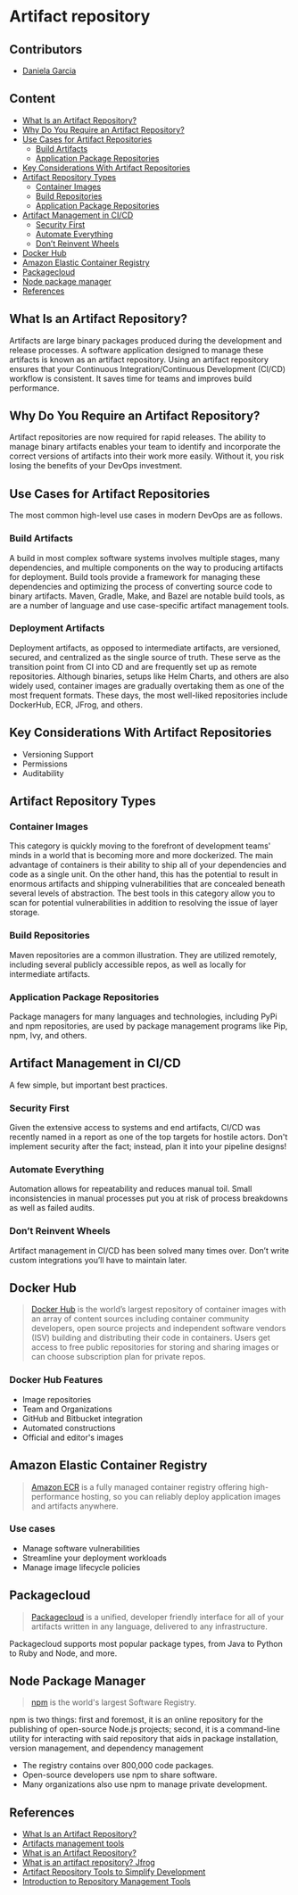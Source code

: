 # Artifact repository

## Contributors

- [Daniela Garcia](https://github.com/dsgarcia8)

## Content

- [What Is an Artifact Repository?](#what-is-an-artifact-repository)
- [Why Do You Require an Artifact Repository?](#why-do-you-require-an-artifact-repository)
- [Use Cases for Artifact Repositories](#use-cases-for-artifact-repositories)
  - [Build Artifacts](#build-artifacts)
  - [Application Package Repositories](#application-package-repositories)
- [Key Considerations With Artifact Repositories](#key-considerations-with-artifact-repositories)
- [Artifact Repository Types](#artifact-repository-types)
  - [Container Images](#container-images)
  - [Build Repositories](#build-artifacts)
  - [Application Package Repositories](#application-package-repositories)
- [Artifact Management in CI/CD](#artifact-management-in-cicd)
  - [Security First](#security-first)
  - [Automate Everything](#automate-everything)
  - [Don’t Reinvent Wheels](#dont-reinvent-wheels)
- [Docker Hub](#docker-hub)
- [Amazon Elastic Container Registry](#amazon-elastic-container-registry)
- [Packagecloud](#packagecloud)
- [Node package manager](#node-package-manager)
- [References](#references)

## What Is an Artifact Repository?

Artifacts are large binary packages produced during the development and release processes. A software application designed to manage these artifacts is known as an artifact repository. Using an artifact repository ensures that your Continuous Integration/Continuous Development (CI/CD) workflow is consistent. It saves time for teams and improves build performance.

## Why Do You Require an Artifact Repository?

Artifact repositories are now required for rapid releases. The ability to manage binary artifacts enables your team to identify and incorporate the correct versions of artifacts into their work more easily. Without it, you risk losing the benefits of your DevOps investment.

## Use Cases for Artifact Repositories

The most common high-level use cases in modern DevOps are as follows.

### Build Artifacts

A build in most complex software systems involves multiple stages, many dependencies, and multiple components on the way to producing artifacts for deployment. Build tools provide a framework for managing these dependencies and optimizing the process of converting source code to binary artifacts. Maven, Gradle, Make, and Bazel are notable build tools, as are a number of language and use case-specific artifact management tools.

### Deployment Artifacts

Deployment artifacts, as opposed to intermediate artifacts, are versioned, secured, and centralized as the single source of truth. These serve as the transition point from CI into CD and are frequently set up as remote repositories. Although binaries, setups like Helm Charts, and others are also widely used, container images are gradually overtaking them as one of the most frequent formats. These days, the most well-liked repositories include DockerHub, ECR, JFrog, and others.

## Key Considerations With Artifact Repositories

- Versioning Support
- Permissions
- Auditability

## Artifact Repository Types

### Container Images

This category is quickly moving to the forefront of development teams' minds in a world that is becoming more and more dockerized. The main advantage of containers is their ability to ship all of your dependencies and code as a single unit. On the other hand, this has the potential to result in enormous artifacts and shipping vulnerabilities that are concealed beneath several levels of abstraction. The best tools in this category allow you to scan for potential vulnerabilities in addition to resolving the issue of layer storage.

### Build Repositories

Maven repositories are a common illustration. They are utilized remotely, including several publicly accessible repos, as well as locally for intermediate artifacts.

### Application Package Repositories

Package managers for many languages and technologies, including PyPi and npm repositories, are used by package management programs like Pip, npm, Ivy, and others.

## Artifact Management in CI/CD

A few simple, but important best practices.

### Security First

Given the extensive access to systems and end artifacts, CI/CD was recently named in a report as one of the top targets for hostile actors. Don't implement security after the fact; instead, plan it into your pipeline designs!

### Automate Everything

Automation allows for repeatability and reduces manual toil. Small inconsistencies in manual processes put you at risk of process breakdowns as well as failed audits.

### Don’t Reinvent Wheels

Artifact management in CI/CD has been solved many times over. Don’t write custom integrations you’ll have to maintain later.

## Docker Hub

> [Docker Hub](https://www.docker.com/products/docker-hub/#:~:text=Docker%20Hub%20is%20a%20hosted,push%20them%20to%20Docker%20Hub) is the world’s largest repository of container images with an array of content sources including container community developers, open source projects and independent software vendors (ISV) building and distributing their code in containers. Users get access to free public repositories for storing and sharing images or can choose subscription plan for private repos.

### Docker Hub Features

- Image repositories
- Team and Organizations
- GitHub and Bitbucket integration
- Automated constructions
- Official and editor's images

## Amazon Elastic Container Registry

> [Amazon ECR](https://aws.amazon.com/ecr/) is a fully managed container registry offering high-performance hosting, so you can reliably deploy application images and artifacts anywhere.

### Use cases

- Manage software vulnerabilities
- Streamline your deployment workloads
- Manage image lifecycle policies

## Packagecloud

> [Packagecloud](https://packagecloud.io/) is a unified, developer friendly interface for
all of your artifacts written in any
language, delivered to any infrastructure.

Packagecloud supports most popular package types, from Java to Python to Ruby and Node, and more.

## Node Package Manager

> [npm](https://www.npmjs.com/) is the world's largest Software Registry.

npm is two things: first and foremost, it is an online repository for the publishing of open-source Node.js projects; second, it is a command-line utility for interacting with said repository that aids in package installation, version management, and dependency management

- The registry contains over 800,000 code packages.
- Open-source developers use npm to share software.
- Many organizations also use npm to manage private development.

## References

- [What Is an Artifact Repository?](https://harness.io/blog/what-is-artifact-repository)
- [Artifacts management tools](https://www.plutora.com/ci-cd-tools/artifacts-management-tools)
- [What is an Artifact Repository?](https://www.jetbrains.com/teamcity/ci-cd-guide/concepts/artifact-repository/#:~:text=An%20artifact%20repository%20stores%20build,files%2C%20logs%2C%20and%20reports.)
- [What is an artifact repository? Jfrog](https://jfrog.com/knowledge-base/what-is-an-artifact-repository/)
- [Artifact Repository Tools to Simplify Development](https://www.perforce.com/solutions/artifact-management)
- [Introduction to Repository Management Tools](https://mindmajix.com/10-repository-management-devops-tools)
